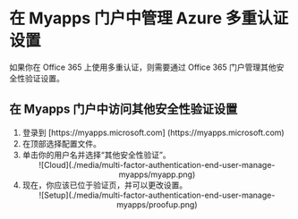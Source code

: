 <properties 
	pageTitle="在 Myapps 门户中管理 Azure MFA 设置" 
	description="本页说明用户需要在 Myapps 门户中的哪个位置管理其 Azure MFA 设置。" 
	services="multi-factor-authentication" 
	documentationCenter="" 
	authors="billmath" 
	manager="terrylan" 
	editor="bryanla"/>

<tags 
	ms.service="multi-factor-authentication" 
	ms.date="06/02/2015" 
	wacn.date="09/15/2015"/>

# 在 Myapps 门户中管理 Azure 多重认证设置


如果你在 Office 365 上使用多重认证，则需要通过 Office 365 门户管理其他安全性验证设置。

## 在 Myapps 门户中访问其他安全性验证设置
<ol>
<li>登录到 [https://myapps.microsoft.com] (https://myapps.microsoft.com)</li>
<li>在顶部选择配置文件。</li>
<li>单击你的用户名并选择“其他安全性验证”。</li>

<center>![Cloud](./media/multi-factor-authentication-end-user-manage-myapps/myapp.png)</center>

<li>现在，你应该已位于验证页，并可以更改设置。</li>

<center>![Setup](./media/multi-factor-authentication-end-user-manage-myapps/proofup.png)</center>

<!---HONumber=69-->